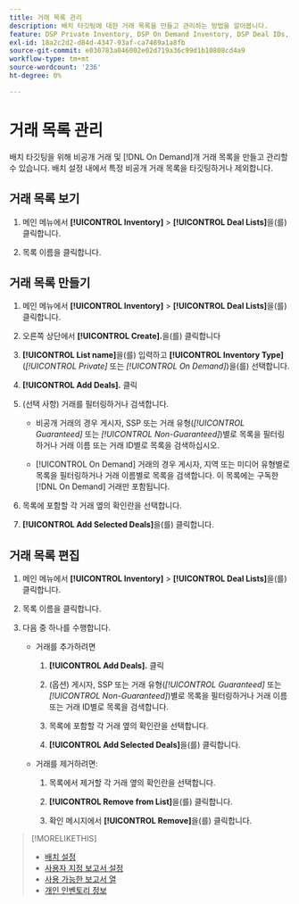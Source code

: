 ```yaml
---
title: 거래 목록 관리
description: 배치 타깃팅에 대한 거래 목록을 만들고 관리하는 방법을 알아봅니다.
feature: DSP Private Inventory, DSP On Demand Inventory, DSP Deal IDs, DSP Placements
exl-id: 18a2c2d2-d84d-4347-93af-ca7489a1a8fb
source-git-commit: e030783a046002e02d719a36c99d1b10808cd4a9
workflow-type: tm+mt
source-wordcount: '236'
ht-degree: 0%

---
```


# 거래 목록 관리

배치 타깃팅을 위해 비공개 거래 및 [!DNL On Demand]개 거래 목록을 만들고 관리할 수 있습니다. 배치 설정 내에서 특정 비공개 거래 목록을 타깃팅하거나 제외합니다.

<!-- Later:
In custom reports, you can a) filter data by deal lists and deals and b) include the [!UICONTROL Feed] dimensions "[!UICONTROL Deal list]" and "[!UICONTROL Deal]" in the [!UICONTROL Build Your Report] section
-->

## 거래 목록 보기

1. 메인 메뉴에서 **[!UICONTROL Inventory]** > **[!UICONTROL Deal Lists]**&#x200B;을(를) 클릭합니다.

1. 목록 이름을 클릭합니다.

## 거래 목록 만들기

1. 메인 메뉴에서 **[!UICONTROL Inventory]** > **[!UICONTROL Deal Lists]**&#x200B;을(를) 클릭합니다.

1. 오른쪽 상단에서 **[!UICONTROL Create].**&#x200B;을(를) 클릭합니다

1. **[!UICONTROL List name]**&#x200B;을(를) 입력하고 **[!UICONTROL Inventory Type]**(*[!UICONTROL Private]* 또는 *[!UICONTROL On Demand]*)을(를) 선택합니다.

1. **[!UICONTROL Add Deals].** 클릭

1. (선택 사항) 거래를 필터링하거나 검색합니다.

   * 비공개 거래의 경우 게시자, SSP 또는 거래 유형(*[!UICONTROL Guaranteed]* 또는 *[!UICONTROL Non-Guaranteed]*)별로 목록을 필터링하거나 거래 이름 또는 거래 ID별로 목록을 검색하십시오.

   * [!UICONTROL On Demand] 거래의 경우 게시자, 지역 또는 미디어 유형별로 목록을 필터링하거나 거래 이름별로 목록을 검색합니다. 이 목록에는 구독한 [!DNL On Demand] 거래만 포함됩니다.

1. 목록에 포함할 각 거래 옆의 확인란을 선택합니다.

1. **[!UICONTROL Add Selected Deals]**&#x200B;을(를) 클릭합니다.

## 거래 목록 편집

1. 메인 메뉴에서 **[!UICONTROL Inventory]** > **[!UICONTROL Deal Lists]**&#x200B;을(를) 클릭합니다.

1. 목록 이름을 클릭합니다.

1. 다음 중 하나를 수행합니다.

   * 거래를 추가하려면

      1. **[!UICONTROL Add Deals].** 클릭

      1. (옵션) 게시자, SSP 또는 거래 유형(*[!UICONTROL Guaranteed]* 또는 *[!UICONTROL Non-Guaranteed]*)별로 목록을 필터링하거나 거래 이름 또는 거래 ID별로 목록을 검색합니다.

      1. 목록에 포함할 각 거래 옆의 확인란을 선택합니다.

      1. **[!UICONTROL Add Selected Deals]**&#x200B;을(를) 클릭합니다.

   * 거래를 제거하려면:

      1. 목록에서 제거할 각 거래 옆의 확인란을 선택합니다.

      1. **[!UICONTROL Remove from List]**&#x200B;을(를) 클릭합니다.

      1. 확인 메시지에서 **[!UICONTROL Remove]**&#x200B;을(를) 클릭합니다.

>[!MORELIKETHIS]
>
>* [배치 설정](/help/dsp/campaign-management/placements/placement-settings.md)
>* [사용자 지정 보고서 설정](/help/dsp/reports/report-settings.md)
>* [사용 가능한 보고서 열](/help/dsp/reports/report-columns.md)
>* [개인 인벤토리 정보](/help/dsp/inventory/private-inventory-about.md)
